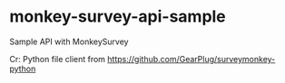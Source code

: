 # monkey-survey-api-sample
 Sample API with MonkeySurvey


Cr: Python file client from https://github.com/GearPlug/surveymonkey-python

